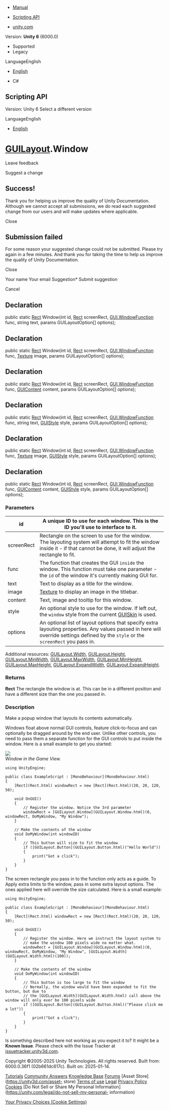 [ ]()

  * [Manual](../Manual/index.html)
  * [Scripting API](../ScriptReference/index.html)

  * [unity.com](https://unity.com/)

Version: **Unity 6** (6000.0)

  * Supported
  * Legacy

LanguageEnglish

  * [English]()

  * C#

[ ](https://docs.unity3d.com)

## Scripting API

Version: Unity 6 Select a different version

LanguageEnglish

  * [English]()

#  [GUILayout](GUILayout.html).Window

Leave feedback

Suggest a change

## Success!

Thank you for helping us improve the quality of Unity Documentation. Although
we cannot accept all submissions, we do read each suggested change from our
users and will make updates where applicable.

Close

## Submission failed

For some reason your suggested change could not be submitted. Please <a>try
again</a> in a few minutes. And thank you for taking the time to help us
improve the quality of Unity Documentation.

Close

Your name Your email Suggestion* Submit suggestion

Cancel

[ ]()

## Declaration

public static [Rect](Rect.html) Window(int id, [Rect](Rect.html) screenRect,
[GUI.WindowFunction](GUI.WindowFunction.html) func, string text, params
GUILayoutOption[] options);

## Declaration

public static [Rect](Rect.html) Window(int id, [Rect](Rect.html) screenRect,
[GUI.WindowFunction](GUI.WindowFunction.html) func, [Texture](Texture.html)
image, params GUILayoutOption[] options);

## Declaration

public static [Rect](Rect.html) Window(int id, [Rect](Rect.html) screenRect,
[GUI.WindowFunction](GUI.WindowFunction.html) func,
[GUIContent](GUIContent.html) content, params GUILayoutOption[] options);

## Declaration

public static [Rect](Rect.html) Window(int id, [Rect](Rect.html) screenRect,
[GUI.WindowFunction](GUI.WindowFunction.html) func, string text,
[GUIStyle](GUIStyle.html) style, params GUILayoutOption[] options);

## Declaration

public static [Rect](Rect.html) Window(int id, [Rect](Rect.html) screenRect,
[GUI.WindowFunction](GUI.WindowFunction.html) func, [Texture](Texture.html)
image, [GUIStyle](GUIStyle.html) style, params GUILayoutOption[] options);

## Declaration

public static [Rect](Rect.html) Window(int id, [Rect](Rect.html) screenRect,
[GUI.WindowFunction](GUI.WindowFunction.html) func,
[GUIContent](GUIContent.html) content, [GUIStyle](GUIStyle.html) style, params
GUILayoutOption[] options);

### Parameters

id | A unique ID to use for each window. This is the ID you'll use to interface to it.  
---|---  
screenRect | Rectangle on the screen to use for the window. The layouting system will attempt to fit the window inside it - if that cannot be done, it will adjust the rectangle to fit.  
func | The function that creates the GUI `inside` the window. This function must take one parameter - the `id` of the window it's currently making GUI for.  
text | Text to display as a title for the window.  
image |  [Texture](Texture.html) to display an image in the titlebar.  
content | Text, image and tooltip for this window.  
style | An optional style to use for the window. If left out, the `window` style from the current [GUISkin](GUISkin.html) is used.  
options | An optional list of layout options that specify extra layouting properties. Any values passed in here will override settings defined by the `style` or the `screenRect` you pass in.  
Additional resources: [GUILayout.Width](GUILayout.Width.html),
[GUILayout.Height](GUILayout.Height.html),
[GUILayout.MinWidth](GUILayout.MinWidth.html),
[GUILayout.MaxWidth](GUILayout.MaxWidth.html),
[GUILayout.MinHeight](GUILayout.MinHeight.html),
[GUILayout.MaxHeight](GUILayout.MaxHeight.html),
[GUILayout.ExpandWidth](GUILayout.ExpandWidth.html),
[GUILayout.ExpandHeight](GUILayout.ExpandHeight.html).  
  
### Returns

**Rect** The rectangle the window is at. This can be in a different position
and have a different size than the one you passed in.

### Description

Make a popup window that layouts its contents automatically.

Windows float above normal GUI controls, feature click-to-focus and can
optionally be dragged around by the end user. Unlike other controls, you need
to pass them a separate function for the GUI controls to put inside the
window. Here is a small example to get you started:  
  
![](../StaticFiles/ScriptRefImages/GUILayoutWindow.png)  
_Window in the Game View._

    
    
    using UnityEngine;  
      
    public class ExampleScript : [MonoBehaviour](MonoBehaviour.html)
    {
        [Rect](Rect.html) windowRect = new [Rect](Rect.html)(20, 20, 120, 50);  
      
        void OnGUI()
        {
            // Register the window. Notice the 3rd parameter
            windowRect = [GUILayout.Window](GUILayout.Window.html)(0, windowRect, DoMyWindow, "My Window");
        }  
      
        // Make the contents of the window
        void DoMyWindow(int windowID)
        {
            // This button will size to fit the window
            if ([GUILayout.Button](GUILayout.Button.html)("Hello World"))
            {
                print("Got a click");
            }
        }
    }
    

The screen rectangle you pass in to the function only acts as a guide. To
Apply extra limits to the window, pass in some extra layout options. The ones
applied here will override the size calculated. Here is a small example:

    
    
    using UnityEngine;  
      
    public class ExampleScript : [MonoBehaviour](MonoBehaviour.html)
    {
        [Rect](Rect.html) windowRect = new [Rect](Rect.html)(20, 20, 120, 50);  
      
        void OnGUI()
        {
            // Register the window. Here we instruct the layout system to
            // make the window 100 pixels wide no matter what.
            windowRect = [GUILayout.Window](GUILayout.Window.html)(0, windowRect, DoMyWindow, "My Window", [GUILayout.Width](GUILayout.Width.html)(100));
        }  
      
        // Make the contents of the window
        void DoMyWindow(int windowID)
        {
            // This button is too large to fit the window
            // Normally, the window would have been expanded to fit the button, but due to
            // the [GUILayout.Width](GUILayout.Width.html) call above the window will only ever be 100 pixels wide
            if ([GUILayout.Button](GUILayout.Button.html)("Please click me a lot"))
            {
                print("Got a click");
            }
        }
    }
    

Is something described here not working as you expect it to? It might be a
**Known Issue**. Please check with the Issue Tracker at
[issuetracker.unity3d.com](https://issuetracker.unity3d.com).

Copyright ©2005-2025 Unity Technologies. All rights reserved. Built from:
6000.0.36f1 (02b661dc617c). Built on: 2025-01-14.

[Tutorials](https://unity3d.com/learn) [Community
Answers](https://answers.unity3d.com) [Knowledge
Base](https://support.unity3d.com/hc/en-us)
[Forums](https://forum.unity3d.com) [Asset Store](https://unity3d.com/asset-
store) [Terms of use](https://docs.unity3d.com/Manual/TermsOfUse.html)
[Legal](https://unity.com/legal) [Privacy
Policy](https://unity.com/legal/privacy-policy)
[Cookies](https://unity.com/legal/cookie-policy) [Do Not Sell or Share My
Personal Information](https://unity.com/legal/do-not-sell-my-personal-
information)

[Your Privacy Choices (Cookie Settings)](javascript:void\(0\);)

